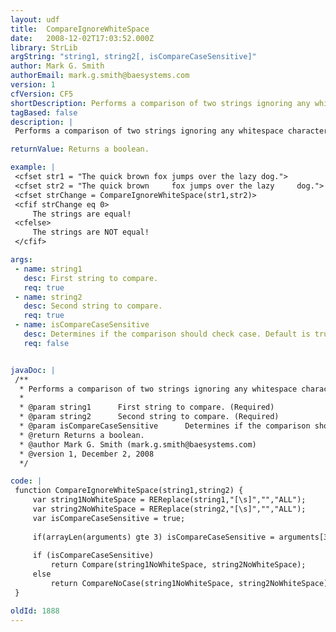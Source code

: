 ```yaml
---
layout: udf
title:  CompareIgnoreWhiteSpace
date:   2008-12-02T17:03:52.000Z
library: StrLib
argString: "string1, string2[, isCompareCaseSensitive]"
author: Mark G. Smith
authorEmail: mark.g.smith@baesystems.com
version: 1
cfVersion: CF5
shortDescription: Performs a comparison of two strings ignoring any whitespace characters.
tagBased: false
description: |
 Performs a comparison of two strings ignoring any whitespace characters including form feeds, line feeds, carriage returns, tabs, vertical tabs, and spaces.  Comparison is case sensitive unless a third argument of &quot;false&quot; is passed in.

returnValue: Returns a boolean.

example: |
 <cfset str1 = "The quick brown fox jumps over the lazy dog.">
 <cfset str2 = "The quick brown     fox jumps over the lazy     dog.">
 <cfset strChange = CompareIgnoreWhiteSpace(str1,str2)>
 <cfif strChange eq 0>
     The strings are equal!
 <cfelse>
     The strings are NOT equal!
 </cfif>

args:
 - name: string1
   desc: First string to compare.
   req: true
 - name: string2
   desc: Second string to compare.
   req: true
 - name: isCompareCaseSensitive
   desc: Determines if the comparison should check case. Default is true.
   req: false


javaDoc: |
 /**
  * Performs a comparison of two strings ignoring any whitespace characters.
  * 
  * @param string1      First string to compare. (Required)
  * @param string2      Second string to compare. (Required)
  * @param isCompareCaseSensitive      Determines if the comparison should check case. Default is true. (Optional)
  * @return Returns a boolean. 
  * @author Mark G. Smith (mark.g.smith@baesystems.com) 
  * @version 1, December 2, 2008 
  */

code: |
 function CompareIgnoreWhiteSpace(string1,string2) {
     var string1NoWhiteSpace = REReplace(string1,"[\s]","","ALL");
     var string2NoWhiteSpace = REReplace(string2,"[\s]","","ALL");
     var isCompareCaseSensitive = true;
     
     if(arrayLen(arguments) gte 3) isCompareCaseSensitive = arguments[3];
     
     if (isCompareCaseSensitive)
         return Compare(string1NoWhiteSpace, string2NoWhiteSpace);
     else
         return CompareNoCase(string1NoWhiteSpace, string2NoWhiteSpace);
 }

oldId: 1888
---
```


